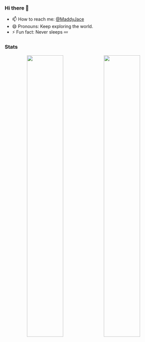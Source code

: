### Hi there 👋

- 📫 How to reach me: <a href="https://x.com/ReturnWheat" rel="me">@MaddyJace</a> </href> 
- 😄 Pronouns: Keep exploring the world.
- ⚡ Fun fact: Never sleeps 💤


### Stats
<p align="center">
  <img src="https://github-readme-stats-th3shadowbroker.vercel.app/api?username=MaddyJace&count_private=true&show_icons=true&theme=dark" width="48%" />
  <img src="https://github-readme-stats-th3shadowbroker.vercel.app/api/top-langs/?username=MaddyJace&theme=dark&layout=compact&langs_count=6" width="48%" />
</p>


<!--
**MaddyJace/MaddyJace** is a ✨ _special_ ✨ repository because its `README.md` (this file) appears on your GitHub profile.

Here are some ideas to get you started:
- 🌱 I’m currently learning Java and Rust, and I'm about to start a new project, which is a huge GUI project based on Windows and Android.
- 🔭 I'm not working on a project.

- 🔭 I’m currently working on ...
- 🌱 I’m currently learning ...
- 👯 I’m looking to collaborate on ...
- 🤔 I’m looking for help with ...
- 💬 Ask me about ...
- 📫 How to reach me: ...
- 😄 Pronouns: ...
- ⚡ Fun fact: ...
-->
